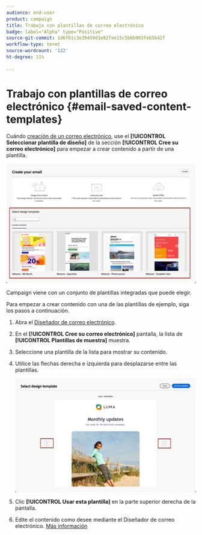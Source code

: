 ```yaml
---
audience: end-user
product: campaign
title: Trabajo con plantillas de correo electrónico
badge: label="Alpha" type="Positive"
source-git-commit: 1d6f61c3e39459d1e82fee15c5b6b903feb5b42f
workflow-type: tm+mt
source-wordcount: '122'
ht-degree: 11%

---
```


# Trabajo con plantillas de correo electrónico {#email-saved-content-templates}

Cuándo [creación de un correo electrónico](../email/create-email.md), use el **[!UICONTROL Seleccionar plantilla de diseño]** de la sección **[!UICONTROL Cree su correo electrónico]** para empezar a crear contenido a partir de una plantilla.

![](assets/email_designer-sample-templates.png)

Campaign viene con un conjunto de plantillas integradas que puede elegir.

Para empezar a crear contenido con una de las plantillas de ejemplo, siga los pasos a continuación.

1. Abra el [Diseñador de correo electrónico](create-email-content.md).

1. En el **[!UICONTROL Cree su correo electrónico]** pantalla, la lista de **[!UICONTROL Plantillas de muestra]**  muestra.

1. Seleccione una plantilla de la lista para mostrar su contenido.

1. Utilice las flechas derecha e izquierda para desplazarse entre las plantillas.

   ![](assets/email_designer-sample-templates-navigate.png)

1. Clic **[!UICONTROL Usar esta plantilla]** en la parte superior derecha de la pantalla.

1. Edite el contenido como desee mediante el Diseñador de correo electrónico. [Más información](create-email-content.md)
